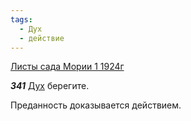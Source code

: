 ```yaml
---
tags:
  - Дух
  - действие
---
```


[Листы сада Мории 1 1924г](https://127.0.0.1:4002/agni/1924)

___341___
[Дух](../../../tags/#Дух) берегите.   

Преданность доказывается действием.   


